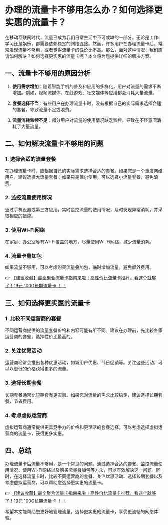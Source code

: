 # 办理的流量卡不够用怎么办？如何选择更实惠的流量卡？

在移动互联网时代，流量已成为我们日常生活中不可或缺的一部分。无论是工作、学习还是娱乐，都需要依赖稳定的网络连接。然而，许多用户在办理流量卡后，常常发现流量不够用，或者觉得流量卡的性价比不高。那么，面对这种情况，我们应该如何解决？如何选择更实惠的流量卡呢？本文将为您提供详细的解决方案。

## 一、流量卡不够用的原因分析

1. **使用需求增加**：随着智能手机的普及和应用的多样化，用户对流量的需求不断增加。例如，视频流媒体、在线游戏、社交媒体等应用都会消耗大量流量。

2. **套餐选择不当**：有些用户在办理流量卡时，没有根据自己的实际需求选择合适的套餐，导致流量不足或浪费。

3. **流量消耗监控不足**：部分用户对流量的使用情况缺乏监控，导致在不经意间消耗了大量流量。

## 二、如何解决流量卡不够用的问题

### 1. 选择合适的流量套餐

在办理流量卡时，应根据自己的实际需求选择合适的套餐。如果您是一个重度网络用户，建议选择大流量套餐；如果只是偶尔使用，可以选择小流量套餐，避免浪费。

### 2. 监控流量使用情况

通过手机设置或第三方应用，实时监控流量的使用情况，及时发现异常消耗，并采取相应的措施。

### 3. 使用Wi-Fi网络

在家庭、办公室等有Wi-Fi覆盖的地方，尽量使用Wi-Fi网络，减少流量消耗。

### 4. 流量卡叠加包

如果流量不够用，可以考虑购买流量叠加包，临时增加流量，避免额外费用。

👉 [【建议收藏】最全聚合流量卡指南来啦！高性价比流量卡推荐，看这个就够了！19元 100G长期流量卡 ！！](https://bit.ly/Liuliangka)

## 三、如何选择更实惠的流量卡

### 1. 比较不同运营商的套餐

不同运营商提供的流量套餐价格和内容可能有所不同。建议在办理前，先比较各家运营商的套餐，选择性价比最高的。

### 2. 关注优惠活动

运营商经常会推出各种优惠活动，如新用户优惠、节日促销等。关注这些活动，可以以更低的价格获得更多的流量。

### 3. 选择长期套餐

长期套餐通常比短期套餐更实惠。如果您对流量的需求比较稳定，建议选择长期套餐，节省费用。

### 4. 考虑虚拟运营商

虚拟运营商通常提供更具竞争力的价格和更灵活的套餐选择。可以考虑选择虚拟运营商的流量卡，获得更多实惠。

## 四、总结

办理流量卡后流量不够用，是一个常见的问题。通过选择合适的套餐、监控流量使用情况、使用Wi-Fi网络以及购买流量叠加包等方法，可以有效解决这一问题。同时，在选择流量卡时，比较不同运营商的套餐、关注优惠活动、选择长期套餐以及考虑虚拟运营商，可以帮助您选择更实惠的流量卡。

👉 [【建议收藏】最全聚合流量卡指南来啦！高性价比流量卡推荐，看这个就够了！19元 100G长期流量卡 ！！](https://bit.ly/Liuliangka)

希望本文能帮助您更好地管理流量，选择更实惠的流量卡，享受更流畅的网络体验。